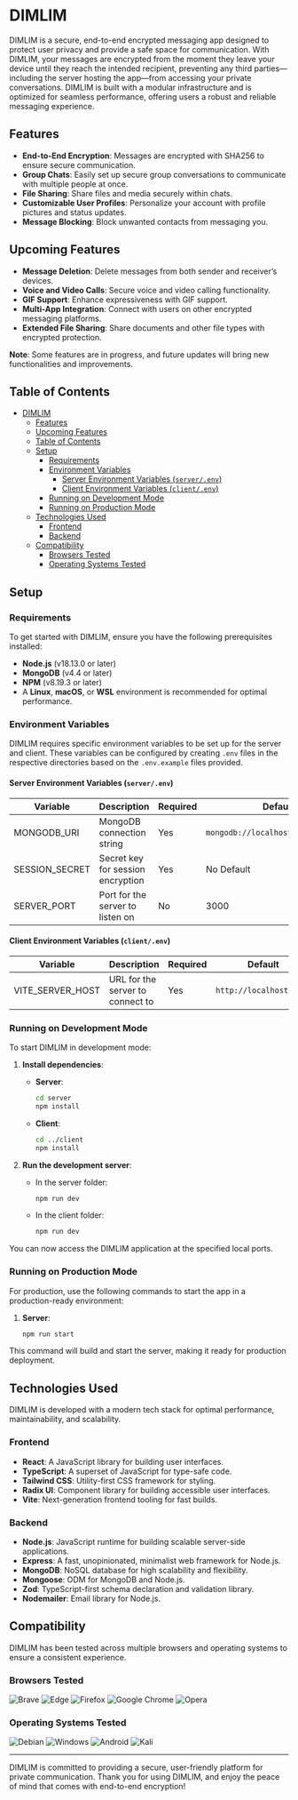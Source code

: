 # DIMLIM

DIMLIM is a secure, end-to-end encrypted messaging app designed to protect user privacy and provide a safe space for communication. With DIMLIM, your messages are encrypted from the moment they leave your device until they reach the intended recipient, preventing any third parties—including the server hosting the app—from accessing your private conversations. DIMLIM is built with a modular infrastructure and is optimized for seamless performance, offering users a robust and reliable messaging experience.

## Features

- **End-to-End Encryption**: Messages are encrypted with SHA256 to ensure secure communication.
- **Group Chats**: Easily set up secure group conversations to communicate with multiple people at once.
- **File Sharing**: Share files and media securely within chats.
- **Customizable User Profiles**: Personalize your account with profile pictures and status updates.
- **Message Blocking**: Block unwanted contacts from messaging you.

## Upcoming Features

- **Message Deletion**: Delete messages from both sender and receiver’s devices.
- **Voice and Video Calls**: Secure voice and video calling functionality.
- **GIF Support**: Enhance expressiveness with GIF support.
- **Multi-App Integration**: Connect with users on other encrypted messaging platforms.
- **Extended File Sharing**: Share documents and other file types with encrypted protection.

**Note**: Some features are in progress, and future updates will bring new functionalities and improvements.

## Table of Contents
- [DIMLIM](#dimlim)
  - [Features](#features)
  - [Upcoming Features](#upcoming-features)
  - [Table of Contents](#table-of-contents)
  - [Setup](#setup)
    - [Requirements](#requirements)
    - [Environment Variables](#environment-variables)
      - [Server Environment Variables (`server/.env`)](#server-environment-variables-serverenv)
      - [Client Environment Variables (`client/.env`)](#client-environment-variables-clientenv)
    - [Running on Development Mode](#running-on-development-mode)
    - [Running on Production Mode](#running-on-production-mode)
  - [Technologies Used](#technologies-used)
    - [Frontend](#frontend)
    - [Backend](#backend)
  - [Compatibility](#compatibility)
    - [Browsers Tested](#browsers-tested)
    - [Operating Systems Tested](#operating-systems-tested)

## Setup

### Requirements

To get started with DIMLIM, ensure you have the following prerequisites installed:

- **Node.js** (v18.13.0 or later)
- **MongoDB** (v4.4 or later)
- **NPM** (v8.19.3 or later)
- A **Linux**, **macOS**, or **WSL** environment is recommended for optimal performance.

### Environment Variables

DIMLIM requires specific environment variables to be set up for the server and client. These variables can be configured by creating `.env` files in the respective directories based on the `.env.example` files provided.

#### Server Environment Variables (`server/.env`)

| Variable        | Description                                       | Required | Default                    |
|-----------------|---------------------------------------------------|----------|----------------------------|
| MONGODB_URI     | MongoDB connection string                         | Yes      | `mongodb://localhost:27017/dimlim` |
| SESSION_SECRET  | Secret key for session encryption                 | Yes      | No Default                 |
| SERVER_PORT     | Port for the server to listen on                  | No       | 3000                       |

#### Client Environment Variables (`client/.env`)

| Variable         | Description                                       | Required | Default                    |
|------------------|---------------------------------------------------|----------|----------------------------|
| VITE_SERVER_HOST | URL for the server to connect to                  | Yes      | `http://localhost:3000`    |

### Running on Development Mode

To start DIMLIM in development mode:

1. **Install dependencies**:
   - **Server**:
     ```bash
     cd server
     npm install
     ```

   - **Client**:
     ```bash
     cd ../client
     npm install
     ```

2. **Run the development server**:
   - In the server folder:
     ```bash
     npm run dev
     ```
   - In the client folder:
     ```bash
     npm run dev
     ```

You can now access the DIMLIM application at the specified local ports.

### Running on Production Mode

For production, use the following commands to start the app in a production-ready environment:

1. **Server**:
   ```bash
   npm run start
   ```

This command will build and start the server, making it ready for production deployment.

## Technologies Used

DIMLIM is developed with a modern tech stack for optimal performance, maintainability, and scalability.

### Frontend

- **React**: A JavaScript library for building user interfaces.
- **TypeScript**: A superset of JavaScript for type-safe code.
- **Tailwind CSS**: Utility-first CSS framework for styling.
- **Radix UI**: Component library for building accessible user interfaces.
- **Vite**: Next-generation frontend tooling for fast builds.

### Backend

- **Node.js**: JavaScript runtime for building scalable server-side applications.
- **Express**: A fast, unopinionated, minimalist web framework for Node.js.
- **MongoDB**: NoSQL database for high scalability and flexibility.
- **Mongoose**: ODM for MongoDB and Node.js.
- **Zod**: TypeScript-first schema declaration and validation library.
- **Nodemailer**: Email library for Node.js.

## Compatibility

DIMLIM has been tested across multiple browsers and operating systems to ensure a consistent experience.

### Browsers Tested

![Brave](https://img.shields.io/badge/Brave-FB542B?style=for-the-badge&logo=Brave&logoColor=white)
![Edge](https://img.shields.io/badge/Edge-0078D7?style=for-the-badge&logo=Microsoft-edge&logoColor=white)
![Firefox](https://img.shields.io/badge/Firefox-FF7139?style=for-the-badge&logo=Firefox-Browser&logoColor=white)
![Google Chrome](https://img.shields.io/badge/Google%20Chrome-4285F4?style=for-the-badge&logo=GoogleChrome&logoColor=white)
![Opera](https://img.shields.io/badge/Opera-FF1B2D?style=for-the-badge&logo=Opera&logoColor=white)

### Operating Systems Tested

![Debian](https://img.shields.io/badge/Debian-D70A53?style=for-the-badge&logo=debian&logoColor=white)
![Windows](https://img.shields.io/badge/Windows-0078D6?style=for-the-badge&logo=windows&logoColor=white)
![Android](https://img.shields.io/badge/Android-3DDC84?style=for-the-badge&logo=android&logoColor=white)
![Kali](https://img.shields.io/badge/Kali-268BEE?style=for-the-badge&logo=kalilinux&logoColor=white)

---

DIMLIM is committed to providing a secure, user-friendly platform for private communication. Thank you for using DIMLIM, and enjoy the peace of mind that comes with end-to-end encryption!
